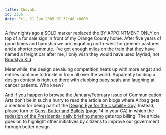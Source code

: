```yaml
---
title: Chevak.
id: 2386
date: Fri, 21 Jan 2005 07:32:48 +0000
---
```


A few nights ago a <span class="caps">SOLD</span> marker replaced the <span class="caps">BY APPOINTMENT ONLY</span> on top of a <span class="caps">for sale</span> sign in front of my Orange County home. After five years of good times and hardship we are migrating north-west for greener pastures and a shorter commute. I’ve got enough miles on the train that they have named a freight car after me, I only wish they would have used Myriad, not [Brooklyn Kid](http://moorstation.org/typoasis/graffiti/grf01.htm).  

Meanwhile, the design devaluing competition heats up with more angst and entries continue to trickle in from all over the world. Apparently holding a design contest is right up there with clubbing baby seals and laughing at cancer patients. Who knew?  

And if you happen to browse the January/February issue of Communication Arts don’t be in such a hurry to read the article on blogs where Airbag gets a mention for being part of the [Design Eye for the Usability Guy](http://www.designbyfire.com/000094.html). Instead, please turn to [Guns, Butter and Ballots](http://www.commarts.com/ca/coldesign/johE_261.html) (page 14 in your CA) in which the [redesign of the Presidential daily briefing memo](http://www.commarts.com/ca/coldesign/johE_261.html) gets top billing. The article goes on to highlight other initiatives by citizens to improve our government through better design.





